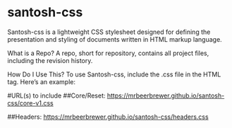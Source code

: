 # santosh-css
Santosh-css is a lightweight CSS stylesheet designed for defining the presentation and styling of documents written in HTML markup language.

What is a Repo?
A repo, short for repository, contains all project files, including the revision history.

How Do I Use This?
To use Santosh-css, include the .css file in the HTML <link> tag. Here’s an example:

#URL(s) to include
##Core/Reset:
https://mrbeerbrewer.github.io/santosh-css/core-v1.css

##Headers:
https://mrbeerbrewer.github.io/santosh-css/headers.css
